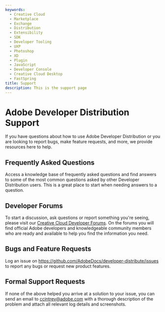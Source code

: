 ```yaml
---
keywords:
  - Creative Cloud
  - Marketplace
  - Exchange
  - Distribution
  - Extensibility
  - SDK
  - Developer Tooling
  - UXP
  - Photoshop
  - XD
  - Plugin
  - JavaScript
  - Developer Console
  - Creative Cloud Desktop
  - FastSpring
title: Support
description: This is the support page
---
```


<HeroSimple slots="heading, text" background="rgb(141, 52, 78)" />

# Adobe Developer Distribution Support

If you have questions about how to use Adobe Developer Distribution or you are looking to report bugs, make feature requests, and more, we provide resources here to help.

## Frequently Asked Questions

Access a knowledge base of frequently asked questions and find answers to some of the most common questions asked by other Developer Distribution users. This is a great place to start when needing answers to a question.

## Developer Forums

To start a discussion, ask questions or report something you're seeing, please visit our [Creative Cloud Developer Forums](https://forums.creativeclouddeveloper.com/c/plugin-marketplace/66). On the forums you will find official Adobe developers and knowledgeable community members who are ready and available to help you find the information you need.

## Bugs and Feature Requests

Log an issue on <https://github.com/AdobeDocs/developer-distribute/issues> to report any bugs or request new product features.

## Formal Support Requests

If none of the above helped you arrive at a solution to your issue, you can send an email to [ccintrev@adobe.com](mailto:ccintrev@adobe.com) with a thorough description of the problem and attach all relevant log details and screenshots.

<!-- ## Submit Feedback
If you notice something is missing from our documentation, have a suggestion, or want to provide feedback on how we can improve, please submit it via the form below.<br/>

<iframe class="airtable-embed" src="https://airtable.com/embed/shrrHty6UJHCYvbrd?hide_Products=true&prefill_Products=Developer%20Distribution" frameborder="0" width="100%" height="533" style="background: transparent; border: 1px solid #ccc;"></iframe> -->

